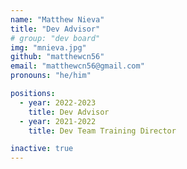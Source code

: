 ```yaml
---
name: "Matthew Nieva"
title: "Dev Advisor"
# group: "dev board"
img: "mnieva.jpg"
github: "matthewcn56"
email: "matthewcn56@gmail.com"
pronouns: "he/him"

positions:
  - year: 2022-2023
    title: Dev Advisor
  - year: 2021-2022
    title: Dev Team Training Director

inactive: true
---
```

